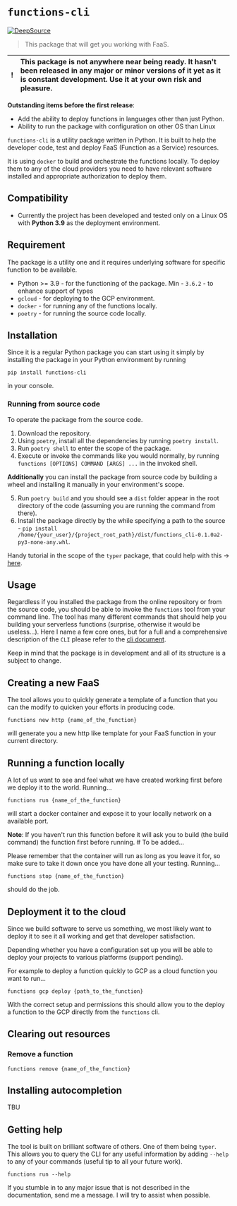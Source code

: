 # `functions-cli`

[![DeepSource](https://deepsource.io/gh/Katolus/functions.svg/?label=active+issues&show_trend=true&token=NaMzVnONrQ-lLiofAWpYLilG)](https://deepsource.io/gh/Katolus/functions/?ref=repository-badge)

> This package that will get you working with FaaS.

|   !   | This package is not anywhere near being ready. It hasn't been released in any major or minor versions of it yet as it is constant development. Use it at your own risk and pleasure. |
| :---: | :----------------------------------------------------------------------------------------------------------------------------------------------------------------------------------- |

<!-- ![Logo]() -->

**Outstanding items before the first release**:
- Add the ability to deploy functions in languages other than just Python.
- Ability to run the package with configuration on other OS than Linux



`functions-cli` is a utility package written in Python. It is built to help the developer code, test and deploy FaaS (Function as a Service) resources.

It is using `docker` to build and orchestrate the functions locally. To deploy them to any of the cloud providers you need to have relevant software installed and appropriate authorization to deploy them.

## Compatibility

- Currently the project has been developed and tested only on a Linux OS with **Python 3.9** as the deployment environment.

## Requirement

The package is a utility one and it requires underlying software for specific function to be available.

- Python >= 3.9 - for the functioning of the package. Min - `3.6.2` - to enhance support of types
- `gcloud` - for deploying to the GCP environment.
- `docker` - for running any of the functions locally.
- `poetry` - for running the source code locally.

## Installation

Since it is a regular Python package you can start using it simply by installing the package in your Python environment by running

```console
pip install functions-cli
```

in your console.

### Running from source code

To operate the package from the source code.

1. Download the repository.
2. Using `poetry`, install all the dependencies by running `poetry install`.
3. Run `poetry shell` to enter the scope of the package.
4. Execute or invoke the commands like you would normally, by running `functions [OPTIONS] COMMAND [ARGS] ...` in the invoked shell.

**Additionally** you can install the package from source code by building a wheel and installing it manually in your environment's scope.

5. Run `poetry build` and you should see a `dist` folder appear in the root directory of the code (assuming you are running the command from there).
6. Install the package directly by the while specifying a path to the source - `pip install /home/{your_user}/{project_root_path}/dist/functions_cli-0.1.0a2-py3-none-any.whl`.

Handy tutorial in the scope of the `typer` package, that could help with this -> [here](https://typer.tiangolo.com/tutorial/package/).

## Usage

Regardless if you installed the package from the online repository or from the source code, you should be able to invoke the `functions` tool from your command line. The tool has many different commands that should help you building your serverless functions (surprise, otherwise it would be useless...). Here I name a few core ones, but for a full and a comprehensive description of the `CLI` please refer to the [cli document](docs/cli.md).

Keep in mind that the package is in development and all of its structure is a subject to change.

## Creating a new FaaS

The tool allows you to quickly generate a template of a function that you can the modify to quicken your efforts in producing code.

```console
functions new http {name_of_the_function}
```

will generate you a new http like template for your FaaS function in your current directory.

## Running a function locally

A lot of us want to see and feel what we have created working first before we deploy it to the world. Running...

```console
functions run {name_of_the_function}
```

will start a docker container and expose it to your locally network on a available port.

**Note**: If you haven't run this function before it will ask you to build (the build command) the function first before running. # To be added...

Please remember that the container will run as long as you leave it for, so make sure to take it down once you have done all your testing. Running...

```
functions stop {name_of_the_function}
```

should do the job.

## Deployment it to the cloud

Since we build software to serve us something, we most likely want to deploy it to see it all working and get that developer satisfaction.

Depending whether you have a configuration set up you will be able to deploy your projects to various platforms (support pending).

For example to deploy a function quickly to GCP as a cloud function you want to run...

```console
functions gcp deploy {path_to_the_function}
```

With the correct setup and permissions this should allow you to the deploy a function to the GCP directly from the `functions` cli.


## Clearing out resources

### Remove a function

```
functions remove {name_of_the_function}
```



## Installing autocompletion
TBU


## Getting help

The tool is built on brilliant software of others. One of them being `typer`. This allows you to query the CLI for any useful information by adding `--help` to any of your commands (useful tip to all your future work).

```console
functions run --help
```

If you stumble in to any major issue that is not described in the documentation, send me a message. I will try to assist when possible.
